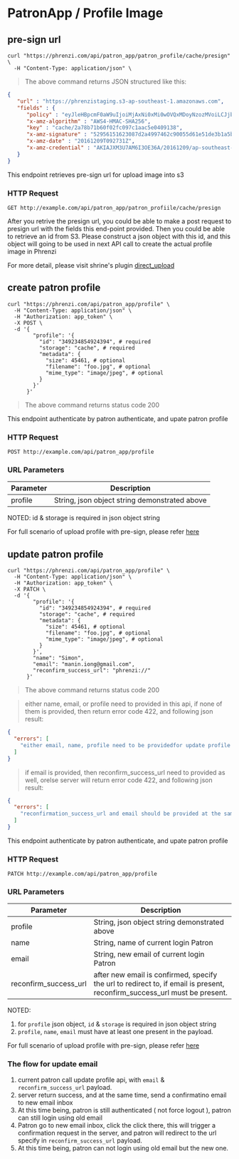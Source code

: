 # PatronApp / Profile Image

## pre-sign url

```shell
curl "https://phrenzi.com/api/patron_app/patron_profile/cache/presign" \
  -H "Content-Type: application/json" \
```

> The above command returns JSON structured like this:

```json
{
   "url" : "https://phrenzistaging.s3-ap-southeast-1.amazonaws.com",
   "fields" : {
      "policy" : "eyJleHBpcmF0aW9uIjoiMjAxNi0xMi0wOVQxMDoyNzozMVoiLCJjb25kaXRpb25zIjpbeyJidWNrZXQiOiJwaHJlbnppc3RhZ2luZyJ9LHsia2V5IjoiY2FjaGUvMmE3OGI3MWI2MGYwMmZjMDk3YzFhYWM1ZTA0MDkxMzgifSx7IngtYW16LWNyZWRlbnRpYWwiOiJBS0lBSlhNM1U3QU02STNPRTM2QS8yMDE2MTIwOS9hcC1zb3V0aGVhc3QtMS9zMy9hd3M0X3JlcXVlc3QifSx7IngtYW16LWFsZ29yaXRobSI6IkFXUzQtSE1BQy1TSEEyNTYifSx7IngtYW16LWRhdGUiOiIyMDE2MTIwOVQwOTI3MzFaIn1dfQ==",
      "x-amz-algorithm" : "AWS4-HMAC-SHA256",
      "key" : "cache/2a78b71b60f02fc097c1aac5e0409138",
      "x-amz-signature" : "52956151623087d2a4997462c90055d61e51de3b1a5b8d89f826f1769da3894f",
      "x-amz-date" : "20161209T092731Z",
      "x-amz-credential" : "AKIAJXM3U7AM6I3OE36A/20161209/ap-southeast-1/s3/aws4_request"
   }
}
```

This endpoint retrieves pre-sign url for upload image into s3

### HTTP Request

`GET http://example.com/api/patron_app/patron_profiile/cache/presign`

After you retrive the presign url, you could be able to make a post request to presign url with the fields this end-point provided. Then you could be able to retrieve an id from S3. Please construct a json object with this id, and this object will going to be used in next API call to create the actual profile image in Phrenzi

For more detail, please visit shrine's plugin [direct_upload](http://shrinerb.com/rdoc/files/doc/direct_s3_md.html)

## create patron profile

```shell
curl "https://phrenzi.com/api/patron_app/profile" \
  -H "Content-Type: application/json" \
  -H "Authorization: app_token" \
  -X POST \
  -d '{
        "profile": '{
          "id": "349234854924394", # required
          "storage": "cache", # required
          "metadata": {
            "size": 45461, # optional
            "filename": "foo.jpg", # optional
            "mime_type": "image/jpeg", # optional
          }
        }'
      }'
```

> The above command returns status code 200

This endpoint authenticate by patron authenticate, and upate patron profile

### HTTP Request

`POST http://example.com/api/patron_app/profile`


### URL Parameters
Parameter | Description
--------- | -----------
profile | String, json object string demonstrated above

NOTED: id & storage is required in json object string

For full scenario of upload profile with pre-sign, please refer
[here](https://github.com/Phrenzi/phrenzi_web/blob/master/spec/requests/api/v1/patron_app/patron_profile_spec.rb)

## update patron profile

```shell
curl "https://phrenzi.com/api/patron_app/profile" \
  -H "Content-Type: application/json" \
  -H "Authorization: app_token" \
  -X PATCH \
  -d '{
        "profile": '{
          "id": "349234854924394", # required
          "storage": "cache", # required
          "metadata": {
            "size": 45461, # optional
            "filename": "foo.jpg", # optional
            "mime_type": "image/jpeg", # optional
          }
        }',
        "name": "Simon",
        "email": "manin.iong@gmail.com",
        "reconfirm_success_url": "phrenzi://"
      }'
```

> The above command returns status code 200

> either name, email, or profile need to provided in this api, if none of them is provided, then return error code 422, and following json result:

```json
{
  "errors": [
    "either email, name, profile need to be providedfor update profile action"
  ]
}
```

> if email is provided, then reconfirm_success_url need to provided as well, orelse server will return error code 422, and following json result:

```json
{
  "errors": [
    "reconfirmation_success_url and email should be provided at the same time"
  ]
}
```

This endpoint authenticate by patron authenticate, and upate patron profile

### HTTP Request

`PATCH http://example.com/api/patron_app/profile`

### URL Parameters
Parameter | Description
--------- | -----------
profile | String, json object string demonstrated above
name | String, name of current login Patron
email | String, new email of current login Patron
reconfirm_success_url | after new email is confirmed, specify the url to redirect to, if email is present, reconfirm_success_url must be present.

NOTED:

1. for `profile` json object, `id` & `storage` is required in json object string
2. `profile`, `name`, `email` must have at least one present in the payload.

For full scenario of upload profile with pre-sign, please refer
[here](https://github.com/Phrenzi/phrenzi_web/blob/master/spec/requests/api/v1/patron_app/patron_profile_spec.rb)

### The flow for update email

1. current patron call update profile api, with `email` & `reconfirm_success_url` payload.
2. server return success, and at the same time, send a confirmatino email to new email inbox
3. At this time being, patron is still authenticated ( not force logout ), patron can still login using old email
4. Patron go to new email inbox, click the click there, this will trigger a confirmation request in the server, and patron will redirect to the url specify in `reconfirm_success_url` payload.
5. At this time being, patron can not login using old email but the new one.
